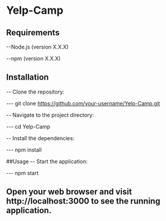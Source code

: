 # Yelp-Camp

## Requirements
--Node.js (version X.X.X)

--npm (version X.X.X)

## Installation
-- Clone the repository:

--- git clone https://github.com/your-username/Yelp-Camp.git

-- Navigate to the project directory:

--- cd Yelp-Camp

-- Install the dependencies:

--- npm install

##Usage
-- Start the application:

--- npm start

## Open your web browser and visit http://localhost:3000 to see the running application.
